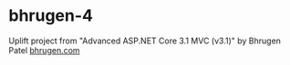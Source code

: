 # bhrugen-4
Uplift project from "Advanced ASP.NET Core 3.1 MVC (v3.1)" by Bhrugen Patel [bhrugen.com](http://bhrugen.com/)
